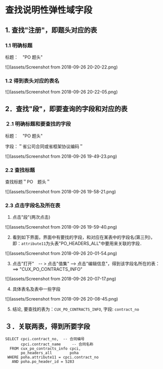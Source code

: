 

# 查找说明性弹性域字段

## 1. 查找"注册"，即题头对应的表

### 1.1 明确标题

标题：　"PO 题头"

![](assets/Screenshot from 2018-09-26 20-20-22.png)

### 1.2 得到表头对应的表名

![](assets/Screenshot from 2018-09-26 20-22-05.png)


## 2．查找"段"，即要查询的字段和对应的表

### ２.1 明确标题和要查找的字段　

标题：　"PO 题头"

字段：＂省公司合同或省框架协议编码＂

![](assets/Screenshot from 2018-09-26 19-49-23.png)

### 2.2 查找标题 

查找标题＂PO　题头＂

![](assets/Screenshot from 2018-09-26 19-58-21.png)

### 2.3 点击字段名及所在表

1. 点击"段"(两次点击)

![](assets/Screenshot from 2018-09-26 19-59-40.png)

2. 看到如下界面，界面中有要找的字段，和对应在某表中的字段名(第三列)，　即：`attribute11`为头表"PO_HEADERS_ALL"中要用来关联的字段．

![](assets/Screenshot from 2018-09-26 20-01-54.png)

3. 点击"打开"　-- > 点击"值集" --> 点击"编辑信息"，得到该字段名所在的表：　==>  "CUX_PO_CONTRACTS_INFO"

![](assets/Screenshot from 2018-09-26 20-07-17.png)

4. 具体表名及表中一些字段

![](assets/Screenshot from 2018-09-26 20-08-45.png)

5. 结论, 要查找的表为：`CUX_PO_CONTRACTS_INFO`, 字段: `contract_no`


## ３．关联两表，得到所要字段
```
SELECT cpci.contract_no,  -- 合同编号
       cpci.contract_name　　　-- 合同名称
  FROM cux_po_contracts_info cpci,
       po_headers_all        poha
 WHERE poha.attribute11 = cpci.contract_no
   AND poha.po_header_id = 5283
```